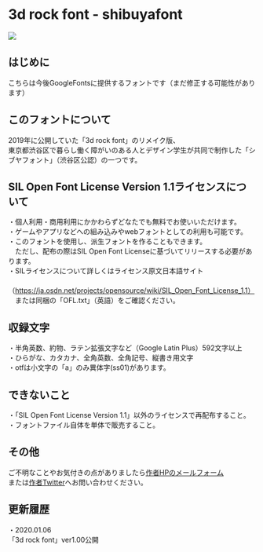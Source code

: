 # 3d rock font - shibuyafont
<img src="./ScreenShot2019-11-29 23.42.18.png" />

<h2>はじめに</h2>
こちらは今後GoogleFontsに提供するフォントです（まだ修正する可能性があります）<br />

<h2>このフォントについて</h2>
2019年に公開していた「3d rock font」のリメイク版、<br />
東京都渋谷区で暮らし働く障がいのある人とデザイン学生が共同で制作した「シブヤフォント」（渋谷区公認）の一つです。<br />

<h2>SIL Open Font License Version 1.1ライセンスについて</h2>

・個人利用・商用利用にかかわらずどなたでも無料でお使いいただけます。<br />
・ゲームやアプリなどへの組み込みやwebフォントとしての利用も可能です。<br />
・このフォントを使用し、派生フォントを作ることもできます。<br />
　ただし、配布の際はSIL Open Font Licenseに基づいてリリースする必要があります。<br />
・SILライセンスについて詳しくはライセンス原文日本語サイト<br />
　（https://ja.osdn.net/projects/opensource/wiki/SIL_Open_Font_License_1.1）<br />
　または同梱の「OFL.txt」（英語）をご確認ください。<br />

<h2>収録文字</h2>
・半角英数、約物、ラテン拡張文字など（Google Latin Plus）592文字以上<br />
・ひらがな、カタカナ、全角英数、全角記号、縦書き用文字<br />
・otfは小文字の「a」のみ異体字(ss01)があります。<br />


<h2>できないこと</h2>
・「SIL Open Font License Version 1.1」以外のライセンスで再配布すること。<br />
・フォントファイル自体を単体で販売すること。<br />


<h2>その他</h2>
ご不明なことやお気付きの点がありましたら<a href="https://satsuyako.com/" target="_blank">作者HPのメールフォーム</a><br />
または<a href="https://twitter.com/satsuyako" target="_blank">作者Twitter</a>へお問い合わせください。<br />


<h2>更新履歴</h2>

・2020.01.06<br />
「3d rock font」ver1.00公開<br />
